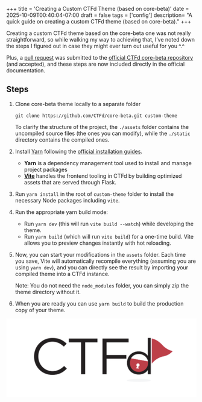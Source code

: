 +++
title = 'Creating a Custom CTFd Theme (based on core-beta)'
date = 2025-10-09T00:40:04-07:00
draft = false
tags = ['config']
description= "A quick guide on creating a custom CTFd theme (based on core-beta)."
+++


Creating a custom CTFd theme based on the core-beta one was not really straightforward, so while walking my way to achieving that, I’ve noted down the steps I figured out in case they might ever turn out useful for you ^.^

Plus, a [pull request](https://github.com/CTFd/core-beta/commit/ab1a24b6ddf7d081a3d27b0800a33ecb082c84cb) was submitted to the [official CTFd core-beta repository](https://github.com/CTFd/core-beta) (and accepted), and these steps are now included directly in the official documentation.


## Steps

1. Clone core-beta theme locally to a separate folder
   ```
   git clone https://github.com/CTFd/core-beta.git custom-theme
   ```
   To clarify the structure of the project, the `./assets` folder contains the uncompiled source files (the ones you can modify), while the `./static` directory contains the compiled ones. 

2. Install [Yarn](https://classic.yarnpkg.com/en/) following the [official installation guides](https://classic.yarnpkg.com/en/docs/install).
   * **Yarn** is a dependency management tool used to install and manage project packages
   * **[Vite](https://vite.dev/guide/)** handles the frontend tooling in CTFd by building optimized assets that are served through Flask.

4. Run `yarn install` in the root of `custom-theme` folder to install the necessary Node packages including `vite`.

5. Run the appropriate yarn build mode:
   - Run `yarn dev` (this will run `vite build --watch`) while developing the theme.
   - Run `yarn build` (which will run `vite build`) for a one-time build. 
   Vite allows you to preview changes instantly with hot reloading.


6. Now, you can start your modifications in the `assets` folder. Each time you save, Vite will automatically recompile everything (assuming you are using `yarn dev`), and you can directly see the result by importing your compiled theme into a CTFd instance.

   Note: You do not need the `node_modules` folder, you can simply zip the theme directory without it.

7. When you are ready you can use `yarn build` to build the production copy of your theme.

![thumbnail](image.png)